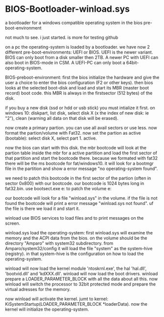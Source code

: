 # BIOS-Bootloader-winload.sys
a bootloader for a windows compatible operating system in the bios pre-boot-environment

not much to see. i just started. is more for testing github

on a pc the operating-system is loaded by a bootloader. we have now 2 different pre-boot-environments: UEFI or BIOS.
UEFI is the newer variant. BIOS can only boot from a disk smaller then 2TB.
A newer PC with UEFI can also boot in BIOS-mode in CSM.
A UEFI-PC can only boot a 64bit-operating-system.

BIOS-preboot-environment:
first the bios initialize the hardware and give the user a choice to enter the bios configuration (F2 or other keys).
then bios looks at the selected boot-disk and load and start its MBR (master boot record) boot code.
this MBR is always in the firstsector (512 bytes) of the disk.

if you buy a new disk (ssd or hdd or usb stick) you must intialize it first. 
on windows 10: diskpart, list disk, select disk X (x the index of new disk: ie "2"), clean (warning all data on that disk will be erased).

now create a primary partion. you can use all avail sectors or use less.
now format the partion/volume with Fat32.
now set the partion as active (bootable): select disk X, select part 1. active.

now the bios can start with this disk. the mbr bootcode will look at the partion table inside the mbr for a active partition and load the first sector of that partition and start the bootcode there. because we formated with fat32 there will be the ms bootcode for fat/windows10. it will look for a bootmgr file in the partition and show a error message "no operating-system found".

we need to patch this bootcode in the first sector of the partion (often in sector 0x800) with our bootcode.
our bootcode is 1024 bytes long in fat32.bin.  use bootsect.exe e: to patch the volume e: 

our bootcode will look for a file "winload.sys" in the volume. if the file is not found the bootcode will print a error message "winload.sys not found". uf the file is there we load it and start it.

winload use BIOS services to load files and to print messages on the screen.

winload.sys load the operating-system:
first winload.sys will examine the memory and the ACPI data from the bios.
on the volume should be the directory "Amparo" with system32 subdirectory.
from Amparo/system32/config it will load the file "system" as the system-hive (registry).
in that system-hive is the configuration on how to load the operating-system.

winload will now load the kernel module 'ntoskrnl.exe', the hal 'hal.dll', 'bootvid.dll' and 'kdXXX.dll'.
winload will now load the boot drivers.
winload prepare a LOADER_PARAMETER_BLOCK with all the data about all this.
now winload will switch the processor to 32bit protected mode and prepare the virtual adresses for the memory.

now winload will activate the kernel. jumt to kernel: KiSystemStartup(LOADER_PARAMETER_BLOCK *loaderData).
now the kernel will initialize the operating-system.
